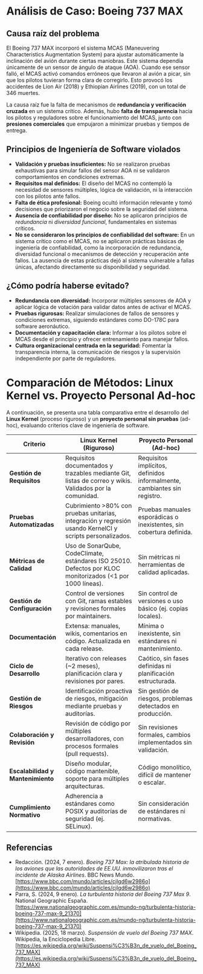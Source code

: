 # Análisis de Caso: Boeing 737 MAX

## Causa raíz del problema

El Boeing 737 MAX incorporó el sistema MCAS (Maneuvering Characteristics Augmentation System) para ajustar automáticamente la inclinación del avión durante ciertas maniobras. Este sistema dependía únicamente de un sensor de ángulo de ataque (AOA). Cuando ese sensor falló, el MCAS activó comandos erróneos que llevaron al avión a picar, sin que los pilotos tuvieran forma clara de corregirlo. Esto provocó los accidentes de Lion Air (2018) y Ethiopian Airlines (2019), con un total de 346 muertes.

La causa raíz fue la falta de mecanismos de **redundancia y verificación cruzada** en un sistema crítico. Además, hubo **falta de transparencia** hacia los pilotos y reguladores sobre el funcionamiento del MCAS, junto con **presiones comerciales** que empujaron a minimizar pruebas y tiempos de entrega.

## Principios de Ingeniería de Software violados

- **Validación y pruebas insuficientes:** No se realizaron pruebas exhaustivas para simular fallos del sensor AOA ni se validaron comportamientos en condiciones extremas.
- **Requisitos mal definidos:** El diseño del MCAS no contempló la necesidad de sensores múltiples, lógica de validación, ni la interacción con los pilotos ante fallos.
- **Falta de ética profesional:** Boeing ocultó información relevante y tomó decisiones que priorizaron el negocio sobre la seguridad del sistema.
- **Ausencia de confiabilidad por diseño:** No se aplicaron principios de *redundancia* ni *diversidad funcional*, fundamentales en sistemas críticos.
- **No se consideraron los principios de confiabilidad del software:** En un sistema crítico como el MCAS, no se aplicaron prácticas básicas de ingeniería de confiabilidad, como la incorporación de redundancia, diversidad funcional o mecanismos de detección y recuperación ante fallos. La ausencia de estas prácticas dejó al sistema vulnerable a fallas únicas, afectando directamente su disponibilidad y seguridad.

## ¿Cómo podría haberse evitado?

- **Redundancia con diversidad:** Incorporar múltiples sensores de AOA y aplicar lógica de votación para validar datos antes de activar el MCAS.
- **Pruebas rigurosas:** Realizar simulaciones de fallos de sensores y condiciones extremas, siguiendo estándares como DO-178C para software aeronáutico.
- **Documentación y capacitación clara:** Informar a los pilotos sobre el MCAS desde el principio y ofrecer entrenamiento para manejar fallos.
- **Cultura organizacional centrada en la seguridad:** Fomentar la transparencia interna, la comunicación de riesgos y la supervisión independiente por parte de reguladores.

# Comparación de Métodos: Linux Kernel vs. Proyecto Personal Ad-hoc

A continuación, se presenta una tabla comparativa entre el desarrollo del **Linux Kernel** (proceso riguroso) y un **proyecto personal sin pruebas** (ad-hoc), evaluando criterios clave de ingeniería de software.

| Criterio                          | Linux Kernel (Riguroso)                                                                 | Proyecto Personal (Ad-hoc)                                    |
|-----------------------------------|---------------------------------------------------------------------------------------|-------------------------------------------------------------|
| **Gestión de Requisitos**         | Requisitos documentados y trazables mediante Git, listas de correo y wikis. Validados por la comunidad. | Requisitos implícitos, definidos informalmente, cambiantes sin registro. |
| **Pruebas Automatizadas**         | Cubrimiento >80% con pruebas unitarias, integración y regresión usando KernelCI y scripts personalizados. | Pruebas manuales esporádicas o inexistentes, sin cobertura definida. |
| **Métricas de Calidad**           | Uso de SonarQube, CodeClimate, estándares ISO 25010. Defectos por KLOC monitorizados (<1 por 1000 líneas). | Sin métricas ni herramientas de calidad aplicadas.           |
| **Gestión de Configuración**      | Control de versiones con Git, ramas estables y revisiones formales por maintainers.    | Sin control de versiones o uso básico (ej. copias locales).  |
| **Documentación**                 | Extensa: manuales, wikis, comentarios en código. Actualizada en cada release.         | Mínima o inexistente, sin estándares ni mantenimiento.       |
| **Ciclo de Desarrollo**           | Iterativo con releases (~2 meses), planificación clara y revisiones por pares.        | Caótico, sin fases definidas ni planificación estructurada.  |
| **Gestión de Riesgos**            | Identificación proactiva de riesgos, mitigación mediante pruebas y auditorías.        | Sin gestión de riesgos, problemas detectados en producción. |
| **Colaboración y Revisión**       | Revisión de código por múltiples desarrolladores, con procesos formales (pull requests). | Sin revisiones formales, cambios implementados sin validación. |
| **Escalabilidad y Mantenimiento** | Diseño modular, código mantenible, soporte para múltiples arquitecturas.              | Código monolítico, difícil de mantener o escalar.            |
| **Cumplimiento Normativo**        | Adherencia a estándares como POSIX y auditorías de seguridad (ej. SELinux).           | Sin consideración de estándares ni normativas.               |

## Referencias
- Redacción. (2024, 7 enero). *Boeing 737 Max: la atribulada historia de los aviones que las autoridades de EE.UU. inmovilizaron tras el incidente de Alaska Airlines*. BBC News Mundo. [https://www.bbc.com/mundo/articles/cjlgd6w2986o](https://www.bbc.com/mundo/articles/cjlgd6w2986o)
- Parra, S. (2024, 9 enero). *La turbulenta historia del Boeing 737 Max 9*. National Geographic España. [https://www.nationalgeographic.com.es/mundo-ng/turbulenta-historia-boeing-737-max-9_21370](https://www.nationalgeographic.com.es/mundo-ng/turbulenta-historia-boeing-737-max-9_21370)
- Wikipedia. (2025, 18 marzo). *Suspensión de vuelo del Boeing 737 MAX*. Wikipedia, la Enciclopedia Libre. [https://es.wikipedia.org/wiki/Suspensi%C3%B3n_de_vuelo_del_Boeing_737_MAX](https://es.wikipedia.org/wiki/Suspensi%C3%B3n_de_vuelo_del_Boeing_737_MAX)
